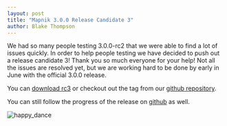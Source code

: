 ```yaml
---
layout: post
title: "Mapnik 3.0.0 Release Candidate 3"
author: Blake Thompson
---
```


We had so many people testing 3.0.0-rc2 that we were able to find a lot of issues quickly. In order to help people testing we have decided to push out a release candidate 3! Thank you so much everyone for your help! Not all the issues are resolved yet, but we are working hard to be done by early in June with the official 3.0.0 release.

You can [download rc3](http://s3.amazonaws.com/mapnik/dist/v3.0.0-rc3/mapnik-v3.0.0-rc3.tar.bz2) or checkout out the tag from our [github repository](https://github.com/mapnik/mapnik/tree/v3.0.0-rc3). 

You can still follow the progress of the release on [github](https://github.com/mapnik/mapnik/issues/2811) as well.

![happy_dance](https://cloud.githubusercontent.com/assets/1794907/7841725/539e7b20-0464-11e5-95b8-1450c1324e5b.gif)

